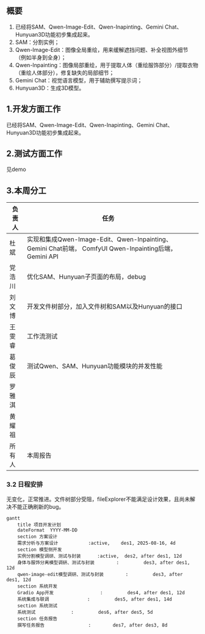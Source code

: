 ## 概要
1. 已经将SAM、Qwen-Image-Edit、Qwen-Inapinting、Gemini Chat、Hunyuan3D功能初步集成起来。
2. SAM：分割实例；
3. Qwen-Image-Edit：图像全局重绘，用来缓解遮挡问题、补全视图外细节（例如半身到全身）；
4. Qwen-Inpainting：图像局部重绘，用于提取人体（重绘服饰部分）/提取衣物（重绘人体部分），修复缺失的局部细节；
5. Gemini Chat：视觉语言模型，用于辅助撰写提示词；
6. Hunyuan3D：生成3D模型。
## 1.开发方面工作
 已经将SAM、Qwen-Image-Edit、Qwen-Inapinting、Gemini Chat、Hunyuan3D功能初步集成起来。
 
## 2.测试方面工作
见demo
## 3.本周分工

| 负责人 | 任务                                                                                       |     |
| --- | ---------------------------------------------------------------------------------------- | --- |
| 杜斌  | 实现和集成Qwen-Image-Edit、Qwen-Inpainting、Gemini Chat前端， ComfyUI Qwen-Inpainting后端，Gemini API |     |
| 党浩川 | 优化SAM、Hunyuan子页面的布局，debug                                                                |     |
| 刘文博 | 开发文件树部分，加入文件树和SAM以及Hunyuan的接口                                                                                  |     |
| 王雯睿 | 工作流测试                                                                                    |     |
| 葛俊辰 | 测试Qwen、SAM、Hunyuan功能模块的并发性能                                                                                         |     |
| 罗雅淇 |                                                                                          |     |
| 黄耀祖 |                                                                                          |     |
| 所有人 | 本周报告                                                                                     |     |

### 3.2 日程安排
无变化，正常推进。文件树部分受阻，fileExplorer不能满足设计效果，且尚未解决不能正确刷新的bug。
```mermaid
gantt
    title 项目开发计划
    dateFormat  YYYY-MM-DD
    section 方案设计
    需求分析与方案设计           :active,    des1, 2025-08-16, 4d
    section 模型侧开发
    实例分割模型调研、测试与封装      :active,  des2, after des1, 12d
    身体与服饰分离模型调研、测试与封装        :         des3, after des1, 12d
	qwen-image-edit模型调研、测试与封装        :         des3, after des1, 12d
    section 系统开发
    Gradio App开发                 :         des4, after des1, 12d
    系统集成与联调              :         des5, after des1, 14d
    section 系统测试
    系统测试             :         des6, after des5, 5d
    section 任务报告
    撰写任务报告                :        des7, after des3, 8d
```
